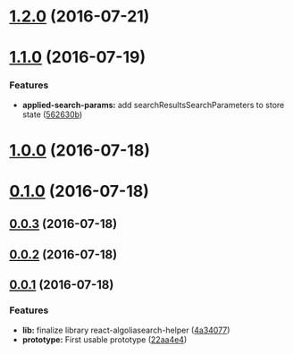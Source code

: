 <a name="1.2.0"></a>
# [1.2.0](https://github.com/algolia/react-algoliasearch-helper/compare/v1.1.0...v1.2.0) (2016-07-21)



<a name="1.1.0"></a>
# [1.1.0](https://github.com/algolia/react-algoliasearch-helper/compare/v1.0.0...v1.1.0) (2016-07-19)


### Features

* **applied-search-params:** add searchResultsSearchParameters to store state ([562630b](https://github.com/algolia/react-algoliasearch-helper/commit/562630b))



<a name="1.0.0"></a>
# [1.0.0](https://github.com/algolia/react-algoliasearch-helper/compare/v0.1.0...v1.0.0) (2016-07-18)



<a name="0.1.0"></a>
# [0.1.0](https://github.com/algolia/react-algoliasearch-helper/compare/v0.0.3...v0.1.0) (2016-07-18)



<a name="0.0.3"></a>
## [0.0.3](https://github.com/algolia/react-algoliasearch-helper/compare/v0.0.2...v0.0.3) (2016-07-18)



<a name="0.0.2"></a>
## [0.0.2](https://github.com/algolia/react-algoliasearch-helper/compare/v0.0.1...v0.0.2) (2016-07-18)



<a name="0.0.1"></a>
## [0.0.1](https://github.com/algolia/react-algoliasearch-helper/compare/22aa4e4...v0.0.1) (2016-07-18)


### Features

* **lib:** finalize library react-algoliasearch-helper ([4a34077](https://github.com/algolia/react-algoliasearch-helper/commit/4a34077))
* **prototype:** First usable prototype ([22aa4e4](https://github.com/algolia/react-algoliasearch-helper/commit/22aa4e4))



